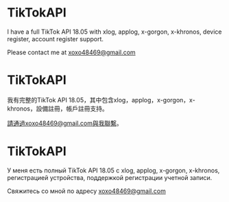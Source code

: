 # TikTokAPI

I have a full TikTok API 18.05 with xlog, applog, x-gorgon, x-khronos, device register, account register support.

Please contact me at xoxo48469@gmail.com

# TikTokAPI

我有完整的TikTok API 18.05，其中包含xlog，applog，x-gorgon，x-khronos，設備註冊，帳戶註冊支持。

請通過xoxo48469@gmail.com與我聯繫。

# TikTokAPI

У меня есть полный TikTok API 18.05 с xlog, applog, x-gorgon, x-khronos, регистрацией устройства, поддержкой регистрации учетной записи.

Свяжитесь со мной по адресу xoxo48469@gmail.com

